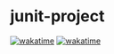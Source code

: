 # junit-project

[![wakatime](https://wakatime.com/badge/github/Mastergs95/junit-project.svg)](https://wakatime.com/badge/github/Mastergs95/junit-project)
<a href="https://wakatime.com/badge/github/Mastergs95/junit-project"><img src="https://wakatime.com/badge/github/Mastergs95/junit-project.svg" alt="wakatime"></a>
